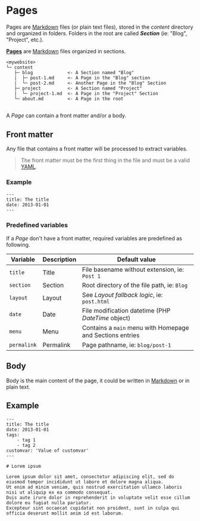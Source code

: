 <!--
repository: https://github.com/Cecilapp/Cecil/edit/master/docs/
file: 2.Pages.md
next: layouts
aliases:
  - documentation/2-content
  - documentation/content
description: "How to create pages and how to organize them."
-->
# Pages

Pages are  [Markdown](https://daringfireball.net/projects/markdown/) files (or plain text files), stored in the _content_ directory and organized in folders.
Folders in the root are called **_Section_** (ie: "Blog", "Project", etc.).

[**Pages**](/documentation/pages) are [Markdown](https://daringfireball.net/projects/markdown/) files organized in sections.

```text
<mywebsite>
└─ content
   ├─ blog             <- A Section named "Blog"
   |  ├─ post-1.md     <- A Page in the "Blog" section
   |  └─ post-2.md     <- Another Page in the "Blog" Section
   ├─ project          <- A Section named "Project"
   |  └─ project-1.md  <- A Page in the "Project" Section
   └─ about.md         <- A Page in the root
```

## 

A _Page_ can contain a front matter and/or a body.

## Front matter

Any file that contains a front matter will be processed to extract variables.

> The front matter must be the first thing in the file and must be a valid [YAML](https://en.wikipedia.org/wiki/YAML).

### Example

```text
---
title: The title
date: 2013-01-01
---
```

### Predefined variables

If a _Page_ don't have a front matter, required variables are predefined as following.

| Variable    | Description | Default value                                             |
| ----------- | ----------- | --------------------------------------------------------- |
| `title`     | Title       | File basename without extension, ie: `Post 1`             |
| `section`   | Section     | Root directory of the file path, ie: `Blog`               |
| `layout`    | Layout      | See _Layout fallback logic_, ie: `post.html`              |
| `date`      | Date        | File modification datetime (PHP _DateTime_ object)        |
| `menu`      | Menu        | Contains a `main` menu with Homepage and Sections entries |
| `permalink` | Permalink   | Page pathname, ie: `blog/post-1`                          |

## Body

Body is the main content of the page, it could be written in [Markdown](http://daringfireball.net/projects/markdown/syntax) or in plain text.

## Example

```text
---
title: The title
date: 2013-01-01
tags:
    - tag 1
    - tag 2
customvar: 'Value of customvar'
---

# Lorem ipsum

Lorem ipsum dolor sit amet, consectetur adipiscing elit, sed do eiusmod tempor incididunt ut labore et dolore magna aliqua.
Ut enim ad minim veniam, quis nostrud exercitation ullamco laboris nisi ut aliquip ex ea commodo consequat.
Duis aute irure dolor in reprehenderit in voluptate velit esse cillum dolore eu fugiat nulla pariatur.
Excepteur sint occaecat cupidatat non proident, sunt in culpa qui officia deserunt mollit anim id est laborum.
```
